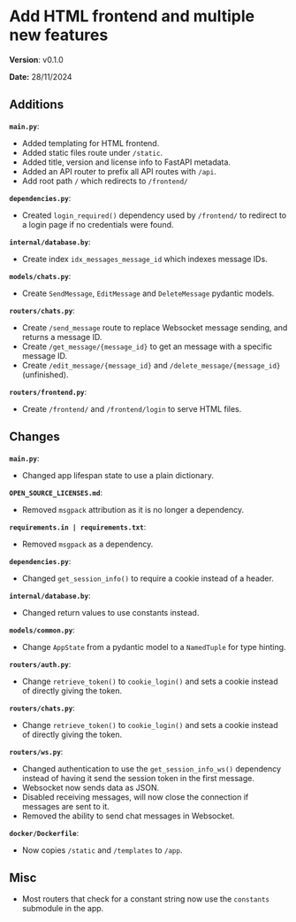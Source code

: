 # Add HTML frontend and multiple new features

**Version**: v0.1.0

**Date:** 28/11/2024

## Additions

**`main.py`**:

* Added templating for HTML frontend.
* Added static files route under `/static`.
* Added title, version and license info to FastAPI metadata.
* Added an API router to prefix all API routes with `/api`.
* Add root path `/` which redirects to `/frontend/`

**`dependencies.py`**:

* Created `login_required()` dependency used by `/frontend/` to redirect to a login page if no credentials were found.

**`internal/database.by`**:

* Create index `idx_messages_message_id` which indexes message IDs.

**`models/chats.py`**:

* Create `SendMessage`, `EditMessage` and `DeleteMessage` pydantic models.

**`routers/chats.py`**:

* Create `/send_message` route to replace Websocket message sending, and returns a message ID.
* Create `/get_message/{message_id}` to get an message with a specific message ID.
* Create `/edit_message/{message_id}` and `/delete_message/{message_id}` (unfinished).

**`routers/frontend.py`**:

* Create `/frontend/` and `/frontend/login` to serve HTML files.

## Changes

**`main.py`**:

* Changed app lifespan state to use a plain dictionary.

**`OPEN_SOURCE_LICENSES.md`**:

* Removed `msgpack` attribution as it is no longer a dependency.

**`requirements.in | requirements.txt`**:

* Removed `msgpack` as a dependency.

**`dependencies.py`**:

* Changed `get_session_info()` to require a cookie instead of a header.

**`internal/database.by`**:

* Changed return values to use constants instead.

**`models/common.py`**:

* Change `AppState` from a pydantic model to a `NamedTuple` for type hinting.

**`routers/auth.py`**:

* Change `retrieve_token()` to `cookie_login()` and sets a cookie instead of directly giving the token.

**`routers/chats.py`**:

* Change `retrieve_token()` to `cookie_login()` and sets a cookie instead of directly giving the token.

**`routers/ws.py`**:

* Changed authentication to use the `get_session_info_ws()` dependency instead of having it
  send the session token in the first message.
* Websocket now sends data as JSON.
* Disabled receiving messages, will now close the connection if messages are sent to it.
* Removed the ability to send chat messages in Websocket.

**`docker/Dockerfile`**:

* Now copies `/static` and `/templates` to `/app`.

## Misc

* Most routers that check for a constant string now use the `constants` submodule in the app.
